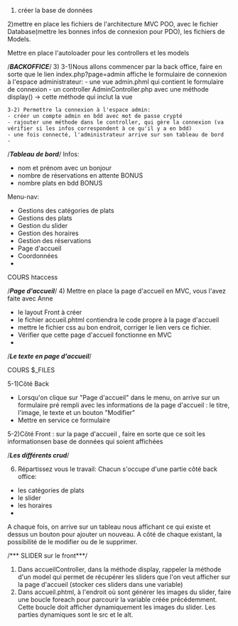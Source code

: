 1) créer la base de données

2)mettre en place les fichiers de l'architecture MVC POO, avec le fichier Database(mettre les bonnes infos de connexion pour PDO), les fichiers de Models.

Mettre en place l'autoloader pour les controllers et les models

/***BACKOFFICE***/
3) 
	3-1)Nous allons commencer par la back office, faire en sorte que le lien index.php?page=admin affiche le formulaire de connexion à l'espace administrateur:
	- une vue admin.phml qui contient le formulaire de connexion
	- un controller AdminController.php avec une méthode display() -> cette méthode qui inclut la vue
	
	3-2) Permettre la connexion à l'espace admin:
	- créer un compte admin en bdd avec mot de passe crypté
	- rajouter une méthode dans le controller, qui gère la connexion (va vérifier si les infos correspondent à ce qu'il y a en bdd)
	- une fois connecté, l'administrateur arrive sur son tableau de bord
	- 
/***Tableau de bord***/
Infos:
- nom et prénom avec un bonjour
- nombre de réservations en attente BONUS
- nombre plats en bdd BONUS

Menu-nav:

- Gestions des catégories de plats
- Gestions des plats
- Gestion du slider
- Gestion des horaires
- Gestion des réservations
- Page d'accueil
- Coordonnées
- 

COURS htaccess

/***Page d'accueil***/
4) Mettre en place la page d'accueil en MVC, vous l'avez faite avec Anne
- le layout Front à créer
- le fichier accueil.phtml contiendra le code propre à la page d'accueil
- mettre le fichier css au bon endroit, corriger le lien vers ce fichier.
- Vérifier que cette page d'accueil fonctionne en MVC
- 

/***Le texte en page d'accueil***/

COURS $_FILES

5-1)Côté Back
- Lorsqu'on clique sur "Page d'accueil" dans le menu, on arrive sur un formulaire pré rempli avec les informations de la page d'accueil : le titre, l'image, le texte  et un bouton "Modifier"
- Mettre en service ce formulaire


5-2)Côté Front : sur la page d'accueil , faire en sorte que ce soit les informationsen base de données qui soient affichées

/***Les différents crud***/

6) Répartissez vous le travail: 
Chacun s'occupe d'une partie côté back office:
- les catégories de plats
- le slider
- les horaires
- 
A chaque fois, on arrive sur un tableau nous affichant ce qui existe et dessus un bouton pour ajouter un nouveau. A côté de chaque existant, la possibilité de le modifier ou de le supprimer.


/*** SLIDER sur le front***/

1) Dans accueilController, dans la méthode display, rappeler la méthode d'un model qui permet de récupérer les sliders que l'on veut afficher sur la page d'accueil (stocker ces sliders dans une variable)
2) Dans accueil.phtml, à l'endroit où sont générer les images du slider, faire une boucle foreach pour parcourir la variable créée précédemment. Cette boucle doit afficher dynamiquement les images du slider. Les parties dynamiques sont le src et le alt.

